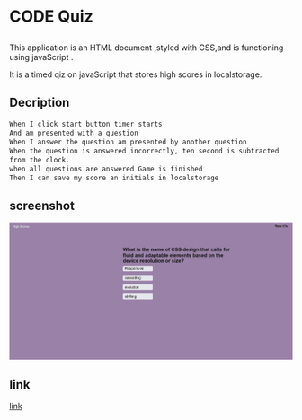 # CODE Quiz 

##
This application is an HTML document ,styled with CSS,and is functioning using javaScript .

It is a timed qiz on javaScript that stores high scores in localstorage.

## Decription
```
When I click start button timer starts 
And am presented with a question  
When I answer the question am presented by another question 
When the question is answered incorrectly, ten second is subtracted from the clock.
when all questions are answered Game is finished 
Then I can save my score an initials in localstorage
```

## screenshot
![screenshot](Assets/images/Screenshot-2021-03-20-164127.jpg)

## link
[link](https://shaimajobran.github.io/Code-Quiz/)